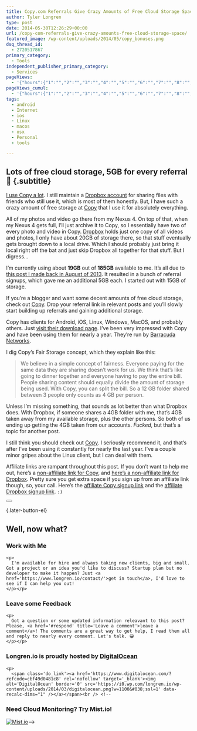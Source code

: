 ```yaml
---
title: Copy.com Referrals Give Crazy Amounts of Free Cloud Storage Space
author: Tyler Longren
type: post
date: 2014-05-30T12:26:29+00:00
url: /copy-com-referrals-give-crazy-amounts-free-cloud-storage-space/
featured_image: /wp-content/uploads/2014/05/copy_bonuses.png
dsq_thread_id:
  - 2720517867
primary_category:
  - Tools
independent_publisher_primary_category:
  - Services
pageViews:
  - '{"hours":{"1":"","2":"","3":"","4":"","5":"","6":"","7":"","8":"","9":"","10":"","11":"","12":"","13":"","14":"","15":"","16":"","17":"","18":"","19":"","20":"","21":"","22":"","23":"","24":"","25":"","26":"","27":"","28":"","29":"","30":"","31":"","32":"","33":"","34":"","35":"","36":"","37":"","38":"","39":"","40":"","41":"","42":"","43":"","44":"","45":"","46":"","47":""},"days":{"2":"","3":"","4":"","5":"","6":"","7":"","8":"","9":"","10":"","11":"","12":"","13":"","14":""},"weeks":{"3":"","4":"","5":"","6":"","7":"","8":"","9":"","10":"","11":"","12":""},"months":{"4":"","5":"","6":"","7":"","8":"","9":"","10":"","11":"","12":"","13":"","14":"","15":"","16":"","17":"","18":"","19":"","20":"","21":"","22":"","23":"","24":""}}'
pageViews_cumul:
  - '{"hours":{"1":"","2":"","3":"","4":"","5":"","6":"","7":"","8":"","9":"","10":"","11":"","12":"","13":"","14":"","15":"","16":"","17":"","18":"","19":"","20":"","21":"","22":"","23":"","24":"","25":"","26":"","27":"","28":"","29":"","30":"","31":"","32":"","33":"","34":"","35":"","36":"","37":"","38":"","39":"","40":"","41":"","42":"","43":"","44":"","45":"","46":"","47":""},"days":{"2":"","3":"","4":"","5":"","6":"","7":"","8":"","9":"","10":"","11":"","12":"","13":"","14":""},"weeks":{"3":"","4":"","5":"","6":"","7":"","8":"","9":"","10":"","11":"","12":""},"months":{"4":"","5":"","6":"","7":"","8":"","9":"","10":"","11":"","12":"","13":"","14":"","15":"","16":"","17":"","18":"","19":"","20":"","21":"","22":"","23":"","24":""}}'
tags:
  - android
  - Internet
  - ios
  - Linux
  - macos
  - osx
  - Personal
  - tools

---
```

## Lots of free cloud storage, 5GB for every referral 🙂 {.subtitle}

[I use Copy a lot][1]. I still maintain a [Dropbox account][2] for sharing files with friends who still use it, which is most of them honestly. But, I have such a crazy amount of free storage at [Copy][3] that I use it for absolutely everything.

All of my photos and video go there from my Nexus 4. On top of that, when my Nexus 4 gets full, I&#8217;ll just archive it to Copy, so I essentially have two of every photo and video in Copy. [Dropbox][2] holds just one copy of all videos and photos, I only have about 20GB of storage there, so that stuff eventually gets brought down to a local drive. Which I should probably just bring it local right off the bat and just skip Dropbox all together for that stuff. But I digress&#8230;

I&#8217;m currently using about **19GB** out of **185GB** available to me. It&#8217;s all due to [this post I made back in August of 2013][1]. It resulted in a bunch of referral signups, which gave me an additional 5GB each. I started out with 15GB of storage.

If you&#8217;re a blogger and want some decent amounts of free cloud storage, check out [Copy][3]. Drop your referral link in relevant posts and you&#8217;ll slowly start building up referrals and gaining additional storage.

Copy has clients for Android, iOS, Linux, Windows, MacOS, and probably others. Just [visit their download page][4]. I&#8217;ve been very impressed with Copy and have been using them for nearly a year. They&#8217;re run by [Barracuda Networks][5].

I dig Copy&#8217;s Fair Storage concept, which they explain like this:

> We believe in a simple concept of fairness. Everyone paying for the same data they are sharing doesn’t work for us. We think that’s like going to dinner together and everyone having to pay the entire bill. People sharing content should equally divide the amount of storage being used. With Copy, you can split the bill. So a 12 GB folder shared between 3 people only counts as 4 GB per person.

Unless I&#8217;m missing something, that sounds as lot better than what Dropbox does. With Dropbox, if someone shares a 4GB folder with me, that&#8217;s 4GB taken away from my available storage, plus the other persons. So both of us ending up getting the 4GB taken from our accounts. _Fucked_, but that&#8217;s a topic for another post.

I still think you should check out [Copy][3]. I seriously recommend it, and that&#8217;s after I&#8217;ve been using it constantly for nearly the last year. I&#8217;ve a couple minor gripes about the Linux client, but I can deal with them.

Affiliate links are rampant throughout this post. If you don&#8217;t want to help me out, here&#8217;s a [non-affiliate link for Copy][6], and [here&#8217;s a non-affiliate link for Dropbox][7]. Pretty sure you get extra space if you sign up from an affiliate link though, so, your call. Here&#8217;s the [affiliate Copy signup link][3] and the [affiliate Dropbox signup link][2]. `:)` 

<div class="wpulike wpulike-default " >
  <div class="wp_ulike_general_class wp_ulike_is_not_liked">
    <button type="button"
					aria-label="Like Button"
					data-ulike-id="6986"
					data-ulike-nonce="2e89bc1090"
					data-ulike-type="likeThis"
					data-ulike-template="wpulike-default"
					data-ulike-display-likers="0"
					data-ulike-disable-pophover="0"
					class="wp_ulike_btn wp_ulike_put_image wp_likethis_6986"></button><span class="count-box"></span>
  </div>
</div>

[][8]{.later-button-el}

<div class='what-next'>
  <h2>
    Well, now what?
  </h2>
  
  <div class='hire'>
    <h3>
      Work with Me
    </h3>
    
    <p>
      I'm available for hire and always taking new clients, big and small. Got a project or an idea you'd like to discuss? Startup plan but no developer to make it happen? Just <a href='https://www.longren.io/contact/'>get in touch</a>, I'd love to see if I can help you out!
    </p></p>
  </div>
  
  <div class='hire'>
    <h3>
      Leave some Feedback
    </h3>
    
    <p>
      Got a question or some updated information releavant to this post? Please, <a href='#respond' title='Leave a comment'>leave a comment</a>! The comments are a great way to get help, I read them all and reply to nearly every comment. Let's talk. 😀
    </p></p>
  </div>
  
  <div class='now-what-bottom-ad'>
    <h3>
      Longren.io is proudly hosted by <a href='https://www.digitalocean.com/?refcode=cbf49d0481c8'>DigitalOcean</a>
    </h3>
    
    <p>
      <span class='do_link'><a href='https://www.digitalocean.com/?refcode=cbf49d0481c8' rel='nofollow' target='_blank'><img alt='DigitalOcean' border='0' src='https://i0.wp.com/longren.io/wp-content/uploads/2014/03/digitalocean.png?w=1100&#038;ssl=1' data-recalc-dims="1" /></a></span><br /> <!--

<h3>Need Cloud Monitoring? Try Mist.io!</h3>

<span class='do_link'><a href='http://mist.io/?ref=tyler' rel='nofollow' target='_blank'><img alt='Mist.io' border='0' src='https://i0.wp.com/longren.io/wp-content/uploads/2014/04/mistio.jpg?w=1100&#038;ssl=1' data-recalc-dims="1"></a></span>--></div> </div>

 [1]: http://longren.io/copy-is-my-new-dropbox-replacement/
 [2]: https://db.tt/IrwF6jC
 [3]: https://next-d.copy.com/?r=1XNUBL
 [4]: https://www.copy.com/install/
 [5]: https://techlib.barracuda.com/copy
 [6]: https://copy.com
 [7]: https://dropbox.com
 [8]: #